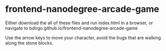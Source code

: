 frontend-nanodegree-arcade-game
===============================

Either download the all of these files and run index.html in a browser, or navigate to bdirgo.github.io/frontend-nanodegree-arcade-game

Use the arrow keys to move your character, avoid the bugs that are walking along the stone blocks.
